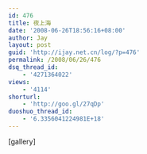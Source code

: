 ```yaml
---
id: 476
title: 夜上海
date: '2008-06-26T18:56:16+08:00'
author: Jay
layout: post
guid: 'http://ijay.net.cn/log/?p=476'
permalink: /2008/06/26/476
dsq_thread_id:
    - '4271364022'
views:
    - '4114'
shorturl:
    - 'http://goo.gl/27qDp'
duoshuo_thread_id:
    - '6.3356041224981E+18'
---
```


[gallery]